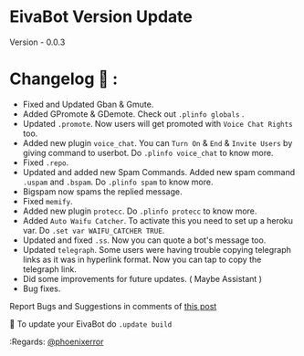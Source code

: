 
# EivaBot Version Update



   Version - 0.0.3      


# Changelog 📃 :

* Fixed and Updated Gban & Gmute.
* Added GPromote & GDemote. Check out ``.plinfo globals`` .
* Updated ``.promote``. Now users will get promoted with ``Voice Chat Rights`` too.
* Added new plugin ``voice_chat``. You can ``Turn On`` & ``End`` & ``Invite Users`` by giving command to userbot. Do ``.plinfo voice_chat`` to know more.
* Fixed ``.repo``.
* Updated and added new Spam Commands. Added new spam command ``.uspam`` and ``.bspam``. Do ``.plinfo spam`` to know more.
* Bigspam now spams the replied message.
* Fixed ``memify``.
* Added new plugin ``protecc``. Do ``.plinfo protecc`` to know more. 
* Added ``Auto Waifu Catcher``. To activate this you need to set up a heroku var. Do ``.set var WAIFU_CATCHER TRUE``.
* Updated and fixed ``.ss``. Now you can quote a bot's message too.
* Updated ``telegraph``. Some users were having trouble copying telegraph links as it was in hyperlink format. Now you can tap to copy the telegraph link.
* Did some improvements for future updates. ( Maybe Assistant )
* Bug fixes.

Report Bugs and Suggestions in comments of [this post](https://t.me/theeiva)


📌 To update your EivaBot do ``.update build``

:Regards: [@phoenixerror](https://t.me/phoenixerror)
